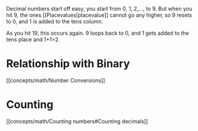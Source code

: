 Decimal numbers start off easy, you start from 0, 1, 2,..., to 9. But when you hit 9, the ones [[Placevalues|placevalue]] cannot go any higher, so 9 resets to 0, and 1 is added to the tens column.

As you hit 19, this occurs again. 9 loops back to 0, and 1 gets added to the tens place and 1+1=2.

# Relationship with Binary
[[concepts/math/Number Conversions]]

# Counting
[[concepts/math/Counting numbers#Counting decimals]]